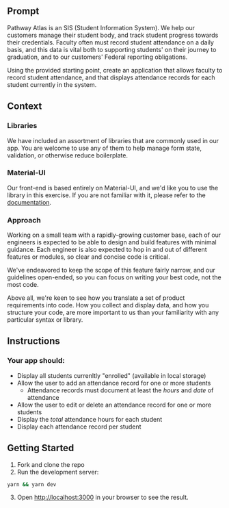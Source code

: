 ## Prompt
Pathway Atlas is an SIS (Student Information System). We help our customers 
manage their student body, and track student progress towards their credentials.
Faculty often must record student attendance on a daily basis, and this data is 
vital both to supporting students' on their journey to graduation, and to our 
customers' Federal reporting obligations.

Using the provided starting point, create an application that allows faculty
to record student attendance, and that displays attendance records for each
student currently in the system.

## Context
### Libraries
We have included an assortment of libraries that are commonly used in our app.
You are welcome to use any of them to help manage form state, validation, or
otherwise reduce boilerplate.

### Material-UI
Our front-end is based entirely on Material-UI, and we'd like you to use the library
in this exercise. If you are not familiar with it, please refer to the 
[documentation](https://mui.com/material-ui/getting-started/overview/).

### Approach
Working on a small team with a rapidly-growing customer base, each of our engineers 
is expected to be able to design and build features with minimal guidance. Each 
engineer is also expected to hop in and out of different features or modules, 
so clear and concise code is critical.

We've endeavored to keep the scope of this feature fairly narrow, and our
guidelines open-ended, so you can focus on writing your best code, not the most code.

Above all, we're keen to see how you translate a set of product requirements 
into code. How you collect and display data, and how you structure your code,
are more important to us than your familiarity with any particular syntax or library.

## Instructions
### Your app should:
- Display all students currenltly "enrolled" (available in local storage)
- Allow the user to add an attendance record for one or more students
    - Attendance records must document at least the _hours_ and _date_ of attendance
- Allow the user to edit or delete an attendance record for one or more students
- Display the _total_ attendance hours for each student
- Display each attendance record per student

## Getting Started
1. Fork and clone the repo
2. Run the development server:
```bash
yarn && yarn dev
```
3. Open [http://localhost:3000](http://localhost:3000) in your browser to see the result.